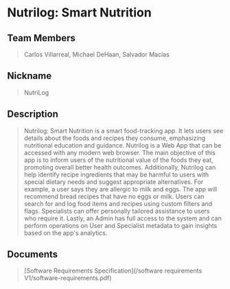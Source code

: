 # Nutrilog: Smart Nutrition

## Team Members

> Carlos Villarreal, Michael DeHaan, Salvador Macias

## Nickname

> NutriLog

## Description

<blockquote>
Nutrilog: Smart Nutrition is a smart food-tracking app. It lets users see details about the foods and recipes they consume, emphasizing nutritional education and guidance. 
Nutrilog is a Web App that can be accessed with any modern web browser. The main objective of this app is to inform users of the nutritional value of the foods they eat, 
promoting overall better health outcomes. Additionally, Nutrilog can help identify recipe ingredients that may be harmful to users with special dietary needs 
and suggest appropriate alternatives. For example, a user says they are allergic to milk and eggs. The app will recommend bread recipes that have no eggs or milk.
Users can search for and log food items and recipes using custom filters and flags. Specialists can offer personally tailored assistance to users who require it. Lastly, 
an Admin has full access to the system and can perform operations on User and Specialist metadata to gain insights based on the app's analytics.
</blockquote>

## Documents

> [Software Requirements Specification](/software requirements V1/software-requirements.pdf)
